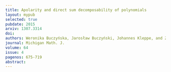 ```yaml
---
title: Apolarity and direct sum decomposability of polynomials
layout: mypub
selected: true
pubdate: 2015
arxiv: 1307.3314
doi: 
authors: Weronika Buczyńska, Jarosław Buczyński, Johannes Kleppe, and Zach Teitler
journal: Michigan Math. J.
volume: 64
issue: 4
pagenos: 675-719
abstract:
---
```


